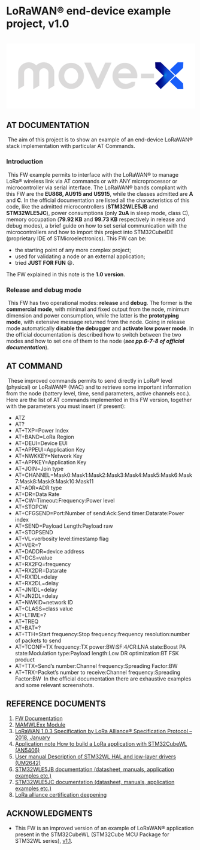 # LoRaWAN® end-device example project, v1.0
​
![Alt text](/Docs/move-x_logo.png?raw=true)
    
## AT DOCUMENTATION
​
The aim of this project is to show an example of an end-device LoRaWAN® stack implementation with particular AT Commands.
​
### Introduction
​
This FW example permits to interface with the LoRaWAN® to manage LoRa® wireless link via AT commands or with ANY microprocessor or microcontroller via serial interface. The LoRaWAN® bands compliant with this FW are the **EU868, AU915 and US915**, while the classes admitted are **A** and **C**. In the official documentation are listed all the characteristics of this code, like the admitted microcontrollers (**STM32WLE5JB** and **STM32WLE5JC**), power consumptions (only **2uA** in sleep mode, class C), memory occupation (**79.92 KB** and **99.73 KB** respectively in release and debug modes), a brief guide on how to set serial communication with the microcontrollers and how to import this project into STM32CubeIDE (proprietary IDE of STMicroelectronics). 
This FW can be:
- the starting point of any more complex project;
- used for validating a node or an external application; 
- tried **JUST FOR FUN** :smile:.
​

The FW explained in this note is the **1.0 version**.
​
### Release and debug mode
​
This FW has two operational modes: **release** and **debug**. The former is the **commercial mode**, with minimal and fixed output from the node, minimum dimension and power consumption, while the latter is the **prototyping mode**, with extensive message returned from the node. Going in release mode automatically **disable the debugger** and **activate low power mode**. In the official documentation is described how to switch between the two modes and how to set one of them to the node (***see pp.6-7-8 of official documentation***).
​
## AT COMMAND
​
These improved commands permits to send directly in LoRa® level (physical) or LoRaWAN® (MAC) and to retrieve some important information from the node (battery level, time, send parameters, active channels ecc.). 
​
Here are the list of AT commands implemented in this FW version, together with the parameters you must insert (if present):
- ATZ 
- AT? 
- AT+TXP=Power Index 
- AT+BAND=LoRa Region 
- AT+DEUI=Device EUI 
- AT+APPEUI=Application Key 
- AT+NWKKEY=Network Key 
- AT+APPKEY=Application Key 
- AT+JOIN=Join type 
- AT+CHANNEL=Mask0:Mask1:Mask2:Mask3:Mask4:Mask5:Mask6:Mask7:Mask8:Mask9:Mask10:Mask11 
- AT+ADR=ADR type 
- AT+DR=Data Rate 
- AT+CW=Timeout:Frequency:Power level 
- AT+STOPCW 
- AT+CFGSEND=Port:Number of send:Ack:Send timer:Datarate:Power index 
- AT+SEND=Payload Length:Payload raw 
- AT+STOPSEND 
- AT+VL=verbosity level:timestamp flag 
- AT+VER=? 
- AT+DADDR=device address 
- AT+DCS=value 
- AT+RX2FQ=frequency
- AT+RX2DR=Datarate 
- AT+RX1DL=delay
- AT+RX2DL=delay 
- AT+JN1DL=delay 
- AT+JN2DL=delay 
- AT+NWKID=network ID 
- AT+CLASS=class value 
- AT+LTIME=? 
- AT+TREQ 
- AT+BAT=? 
- AT+TTH=Start frequency:Stop frequency:frequency resolution:number of packets to send 
- AT+TCONF=TX frequency:TX power:BW:SF:4/CR:LNA state:Boost PA state:Modulation type:Payload length:Low DR optimization:BT FSK product 
- AT+TTX=Send’s number:Channel frequency:Spreading Factor:BW 
- AT+TRX=Packet’s number to receive:Channel frequency:Spreading Factor:BW
​
In the official documentation there are exhaustive examples and some relevant screenshots.
​
## REFERENCE DOCUMENTS
1. [FW Documentation](https://www.move-x.it/wp-content/uploads/2022/01/MAMWLE-FW-AT-Command-Document.docx.pdf)
2. [MAMWLExx Module](https://www.move-x.it/mamwle-module/)
3. [LoRaWAN 1.0.3 Specification by LoRa Alliance® Specification Protocol – 2018, January](https://lora-alliance.org/resource_hub/lorawan-specification-v1-0-3/)
4. [Application note How to build a LoRa application with STM32CubeWL (AN5406)](https://www.st.com/resource/en/application_note/an5406-how-to-build-a-lora-application-with-stm32cubewl-stmicroelectronics.pdf)
5. [User manual Description of STM32WL HAL and low-layer drivers (UM2642)](https://www.st.com/resource/en/user_manual/dm00660673-description-of-stm32wl-hal-and-lowlayer-drivers-stmicroelectronics.pdf)
6. [STM32WLE5JB documentation (datasheet, manuals, application examples etc.)](https://www.st.com/en/microcontrollers-microprocessors/stm32wle5jb.html#documentation)
7. [STM32WLE5JC documentation (datasheet, manuals, application examples etc.)](https://www.st.com/en/microcontrollers-microprocessors/stm32wle5jc.html)
8. [LoRa alliance certification deepening](https://lora-alliance.org/wp-content/uploads/2020/11/lora_alliance_certification_deep_dive.pdf)
​
## ACKNOWLEDGMENTS
* This FW is an improved version of an example of LoRaWAN® application present in the STM32CubeWL (STM32Cube MCU Package for STM32WL series), [v1.1](https://www.st.com/content/my_st_com/en/products/embedded-software/mcu-mpu-embedded-software/stm32-embedded-software/stm32cube-mcu-mpu-packages/stm32cubewl.license=1639757194897.product=STM32CubeWL.version=1.1.0.html).

